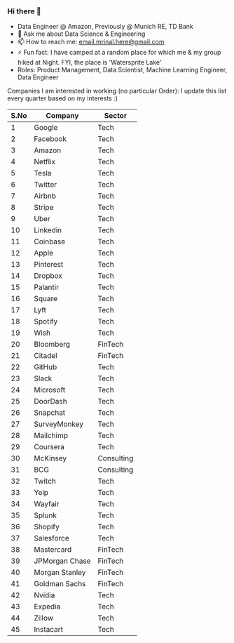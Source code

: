 ### Hi there 👋


<!-- - 🔭 I’m currently working on ...
- 🌱 I’m currently learning ...
-->
- Data Engineer @ Amazon, Previously @ Munich RE, TD Bank
- 💬 Ask me about Data Science & Engineering
- 📫 How to reach me: email.mrinal.here@gmail.com
- ⚡ Fun fact: I have camped at a random place for which me & my group hiked at Night. FYI, the place is 'Watersprite Lake'
- Roles: Product Management, Data Scientist, Machine Learning Engineer, Data Engineer

Companies I am interested in working (no particular Order):
I update this list every quarter based on my interests :)

| S.No| Company | Sector |
|------|-------|---------|
| 1 | Google | Tech |
| 2 | Facebook | Tech |
| 3 | Amazon | Tech |
| 4 | Netflix | Tech |
| 5 | Tesla | Tech |
| 6 | Twitter | Tech |
| 7 | Airbnb | Tech |
| 8 | Stripe | Tech |
| 9 | Uber | Tech |
| 10 | Linkedin | Tech |
| 11 | Coinbase | Tech |
| 12 | Apple | Tech |
| 13 | Pinterest| Tech |
| 14 | Dropbox	|	Tech |																						
| 15 | Palantir | Tech |																								
| 16 | Square | Tech |																									
| 17 | Lyft | Tech |																						
| 18 | Spotify |	Tech |																								
| 19 | Wish | Tech |																							
| 20 | Bloomberg | FinTech |																						
| 21 | Citadel | 	FinTech |																							
| 22 | GitHub | 	Tech |																					
| 23 | Slack | 	Tech |																							
| 24 | Microsoft | 	Tech |																							
| 25 | DoorDash | 	Tech |																					
| 26 | Snapchat |		Tech |																						
| 27 | SurveyMonkey | 	Tech |																								
| 28 | Mailchimp |	Tech |																							
| 29 | Coursera | 	Tech |																								
| 30 | McKinsey |		Consulting |																							
| 31 | BCG | 	Consulting |																						
| 32 | Twitch | Tech |																								
| 33 | Yelp | 	Tech |																							
| 34 | Wayfair | Tech |																									
| 35 | Splunk | 	Tech |																							
| 36 | Shopify | 	Tech |																							
| 37 | Salesforce | 	Tech |																							
| 38 | Mastercard | 	FinTech |																						
| 39 | JPMorgan Chase | 	FinTech |																						
| 40 | Morgan Stanley | FinTech |																									
| 41 | Goldman Sachs |	FinTech |																								
| 42 | Nvidia | 	Tech |																							
| 43 | Expedia | 	Tech |																							
| 44 | Zillow | 	Tech |																								
| 45 | Instacart |	Tech |	

